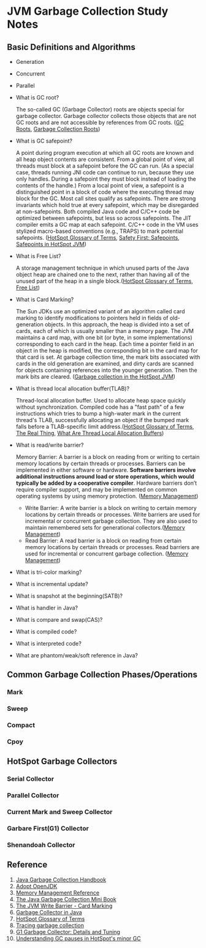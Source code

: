 # JVM Garbage Collection Study Notes

## Basic Definitions and Algorithms

- Generation

- Concurrent

- Parallel

- What is GC root?

	The so-called GC (Garbage Collector) roots are objects special for garbage collector. Garbage collector collects those objects that are not GC roots and are not accessible by references from GC roots. ([GC Roots](https://www.yourkit.com/docs/java/help/gc_roots.jsp), [Garbage Collection Roots](https://www-01.ibm.com/support/knowledgecenter/SS3KLZ/com.ibm.java.diagnostics.memory.analyzer.doc/gcroots.html))

- What is GC safepoint?
	
	A point during program execution at which all GC roots are known and all heap object contents are consistent. From a global point of view, all threads must block at a safepoint before the GC can run. (As a special case, threads running JNI code can continue to run, because they use only handles. During a safepoint they must block instead of loading the contents of the handle.) From a local point of view, a safepoint is a distinguished point in a block of code where the executing thread may block for the GC. Most call sites qualify as safepoints. There are strong invariants which hold true at every safepoint, which may be disregarded at non-safepoints. Both compiled Java code and C/C++ code be optimized between safepoints, but less so across safepoints. The JIT compiler emits a GC map at each safepoint. C/C++ code in the VM uses stylized macro-based conventions (e.g., TRAPS) to mark potential safepoints. ([HotSpot Glossary of Terms](http://openjdk.java.net/groups/hotspot/docs/HotSpotGlossary.html#safepoint), [Safety First: Safepoints](http://jpbempel.blogspot.com/2013/03/safety-first-safepoints.html), [Safepoints in HotSpot JVM](http://blog.ragozin.info/2012/10/safepoints-in-hotspot-jvm.html))

- What is Free List?

	A storage management technique in which unused parts of the Java object heap are chained one to the next, rather than having all of the unused part of the heap in a single block.([HotSpot Glossary of Terms](http://openjdk.java.net/groups/hotspot/docs/HotSpotGlossary.html#freeList), [Free List](https://en.wikipedia.org/wiki/Free_list))
	
- What is Card Marking?

	The Sun JDKs use an optimized variant of an algorithm called card marking to identify modifications to pointers held in fields of old-generation objects. In this approach, the heap is divided into a set of cards, each of which is usually smaller than a memory page. The JVM maintains a card map, with one bit (or byte, in some implementations) corresponding to each card in the heap. Each time a pointer field in an object in the heap is modified, the corresponding bit in the card map for that card is set. At garbage collection time, the mark bits associated with cards in the old generation are examined, and dirty cards are scanned for objects containing references into the younger generation. Then the mark bits are cleared. ([Garbage collection in the HotSpot JVM](http://www.ibm.com/developerworks/library/j-jtp11253/))

- What is thread local allocation buffer(TLAB)?

	Thread-local allocation buffer. Used to allocate heap space quickly without synchronization. Compiled code has a "fast path" of a few instructions which tries to bump a high-water mark in the current thread's TLAB, successfully allocating an object if the bumped mark falls before a TLAB-specific limit address.([HotSpot Glossary of Terms](http://openjdk.java.net/groups/hotspot/docs/HotSpotGlossary.html#TLAB), [The Real Thing](https://blogs.oracle.com/jonthecollector/entry/the_real_thing), [What Are Thread Local Allocation Buffers](http://robsjava.blogspot.com/2013/03/what-are-thread-local-allocation-buffers.html))

- What is read/write barrier?

	Memory Barrier: A barrier is a block on reading from or writing to certain memory locations by certain threads or processes.
Barriers can be implemented in either software or hardware. **Software barriers involve additional instructions around load or store operations, which would typically be added by a cooperative compiler**. Hardware barriers don’t require compiler support, and may be implemented on common operating systems by using memory protection. ([Memory Management](http://www.memorymanagement.org/glossary/b.html#term-barrier-1))
	- Write Barrier: A write barrier is a block on writing to certain memory locations by certain threads or processes. Write barriers are used for incremental or concurrent garbage collection. They are also used to maintain remembered sets for generational collectors.([Memory Management](http://www.memorymanagement.org/glossary/w.html#term-write-barrier))
	- Read Barrier: A read barrier is a block on reading from certain memory locations by certain threads or processes. Read barriers are used for incremental or concurrent garbage collection. ([Memory Management](http://www.memorymanagement.org/glossary/r.html#term-read-barrier))

- What is tri-color marking?
- What is incremental update?
- What is snapshot at the beginning(SATB)?
- What is handler in Java?
- What is compare and swap(CAS)?
- What is compiled code?
- What is interpreted code?
- What are phantom/weak/soft reference in Java?

## Common Garbage Collection Phases/Operations

### Mark

### Sweep

### Compact

### Cpoy

## HotSpot Garbage Collectors

### Serial Collector

### Parallel Collector

### Current Mark and Sweep Collector

### Garbare First(G1) Collector

### Shenandoah Collector

## Reference

1. [Java Garbage Collection Handbook](https://plumbr.eu/java-garbage-collection-handbook)
2. [Adopt OpenJDK](https://adoptopenjdk.gitbooks.io/adoptopenjdk-getting-started-kit/content/en/index.html) 
3. [Memory Management Reference](http://www.memorymanagement.org/) 
4. [The Java Garbage Collection Mini Book](https://github.com/lanxx019/operation_beyond/blob/master/gc/The-Java-Garbage-Collection-Mini-book-final.pdf)
5. [The JVM Write Barrier - Card Marking](http://psy-lob-saw.blogspot.com/2014/10/the-jvm-write-barrier-card-marking.html)
6. [Garbage Collector in Java](http://www.brpreiss.com/books/opus5/html/page424.html#SECTION0014300000000000000000)
7. [HotSpot Glossary of Terms](http://openjdk.java.net/groups/hotspot/docs/HotSpotGlossary.html)
8. [Tracing garbage collection](https://en.wikipedia.org/wiki/Tracing_garbage_collection#Tri-color_marking)
9. [G1 Garbage Collector: Details and Tuning](http://www.slideshare.net/SimoneBordet/g1-garbage-collector-details-and-tuning)
10. [Understanding GC pauses in HotSpot's minor GC](http://blog.ragozin.info/2011/06/understanding-gc-pauses-in-jvm-hotspots.html)